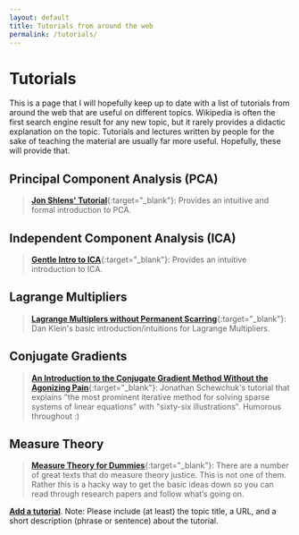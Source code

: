 ```yaml
---
layout: default
title: Tutorials from around the web
permalink: /tutorials/
---
```


# Tutorials

This is a page that I will hopefully keep up to date with a list of tutorials from around the web that are useful on different topics. Wikipedia is often the first search engine result for any new topic, but it rarely provides a didactic explanation on the topic. Tutorials and lectures written by people for the sake of teaching the material are usually far more useful. Hopefully, these will provide that.

## Principal Component Analysis (PCA)
>[__Jon Shlens' Tutorial__](../pdfs/PCA-Tutorial-Intuition_jp.pdf){:target="_blank"}: Provides an intuitive and formal introduction to PCA.

## Independent Component Analysis (ICA)
>[__Gentle Intro to ICA__](../pdfs/HyvarinenSlides.pdf){:target="_blank"}: Provides an intuitive introduction to ICA.

## Lagrange Multipliers
> [__Lagrange Multiplers without Permanent Scarring__](../pdfs/lagrange-multipliers.pdf){:target="_blank"}: Dan Klein's basic introduction/intuitions for Lagrange Multipliers.

## Conjugate Gradients
> [__An Introduction to the Conjugate Gradient Method Without the Agonizing Pain__](../pdfs/painless-conjugate-gradient.pdf){:target="_blank"}: Jonathan Schewchuk's tutorial that explains "the most prominent iterative method for solving sparse systems of linear equations" with "sixty-six illustrations". Humorous throughout :)

## Measure Theory
> [__Measure Theory for Dummies__](../pdfs/UWEETR-2006-0008.pdf){:target="_blank"}: There are a number of great texts that do measure theory justice. This is not one of them. Rather this is a hacky way to get the basic ideas down so you can read through research papers and follow what’s going on.

[__Add a tutorial__](mailto:pandeyarun279@gmail.com?Subject=New%20Tutorial&Body=Hi,). Note: Please include (at least) the topic title, a URL, and a short description (phrase or sentence) about the tutorial.
